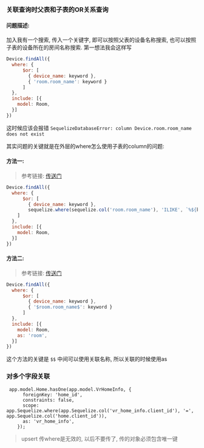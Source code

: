 ### 关联查询时父表和子表的OR关系查询
#### 问题描述:
加入我有一个搜索, 传入一个关键字, 即可以按照父表的设备名称搜索, 也可以按照子表的设备所在的房间名称搜索.
第一想法我会这样写
```javascript
Device.findAll({
  where: {
      $or: [
        { device_name: keyword },
        { 'room.room_name': keyword }
      ]
  },
  include: [{
    model: Room,
  }]
})
```
这时候应该会报错
`SequelizeDatabaseError: column Device.room.room_name does not exist`

其实问题的关键就是在外层的where怎么使用子表的column的问题:


#### 方法一:
> 参考链接: [传送门](https://github.com/sequelize/sequelize/issues/3527)

```js
Device.findAll({
  where: {
      $or: [
        { device_name: keyword },
        sequelize.where(sequelize.col('room.room_name'), 'ILIKE', `%${keyword}%`),
    ]
  },
  include: [{
    model: Room,
  }]
})
```

#### 方法二:
> 参考链接: [传送门](https://github.com/sequelize/sequelize/issues/3095)

```javascript
Device.findAll({
  where: {
      $or: [
        { device_name: keyword },
        { '$room.room_name$': keyword }
      ]
  },
  include: [{
    model: Room,
    as: 'room',
  }]
})
```
这个方法的关键是 `$$` 中间可以使用关联名称,  所以关联的时候使用as


### 对多个字段关联

```
 app.model.Home.hasOne(app.model.VrHomeInfo, {
      foreignKey: 'home_id',
      constraints: false,
      scope: app.Sequelize.where(app.Sequelize.col('vr_home_info.client_id'), '=', app.Sequelize.col('home.client_id')),
      as: 'vr_home_info',
    });
```


> upsert 传where是无效的, 以后不要传了, 传的对象必须包含唯一键